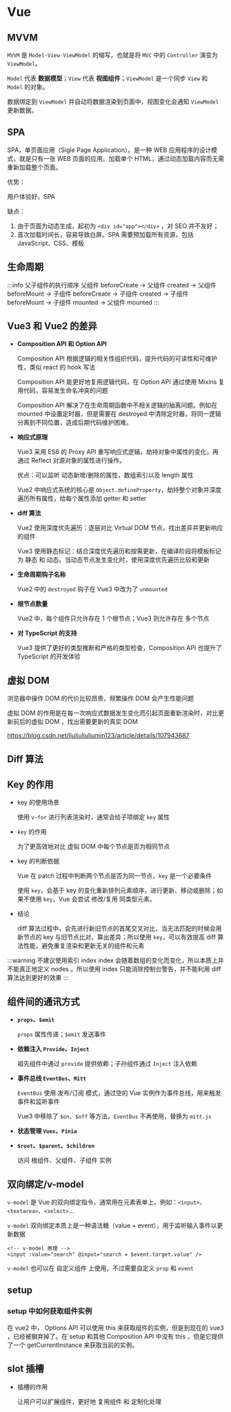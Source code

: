 <script setup>
import cdnImg from '/.vitepress/components/cdnImg.vue';
</script>

# Vue

## MVVM

  `MVVM` 是 `Model-View-ViewModel` 的缩写，也就是将 `MVC` 中的 `Controller` 演变为 `ViewModel`。

  `Model` 代表 **数据模型**；`View` 代表 **视图组件**；`ViewModel` 是一个同步 `View` 和 `Model` 的对象。

  数据绑定到 `ViewModel` 并自动将数据渲染到页面中，视图变化会通知 `ViewModel` 更新数据。

## SPA

SPA，单页面应用（Sigle Page Application）。是一种 WEB 应用程序的设计模式，就是只有一张 WEB 页面的应用。加载单个 HTML，通过动态加载内容而无需重新加载整个页面。

优势：

用户体验好，SPA 


缺点：

1. 由于页面为动态生成，起初为 `<div id="app"></div>` ，对 SEO 并不友好；
2. 首次加载时间长，容易导致白屏。SPA 需要预加载所有资源，包括 JavaScript、CSS、模板

## 生命周期

:::info 父子组件的执行顺序
<span class="blue-text">父组件 beforeCreate -> 父组件 created -> 父组件 beforeMount</span> -> 子组件 beforeCreate -> 子组件 created -> 子组件 beforeMount -> 子组件 mounted -> <span class="blue-text">父组件 mounted</span>
:::

## Vue3 和 Vue2 的差异

- **Composition API 和 Option API**

  Composition API 根据逻辑的相关性组织代码，提升代码的可读性和可维护性，类似 react 的 hook 写法

  Composition API 能更好地复用逻辑代码，在 Option API 通过使用 Mixins 复用代码，容易发生命名冲突的问题

  Composition API 解决了在生命周期函数中不相关逻辑的抽离问题。例如在 mounted 中设置定时器，但是需要在 destroyed 中清除定时器，将同一逻辑分离到不同位置，造成后期代码维护困难。

- **响应式原理**

  Vue3 采用 ES6 的 <span class="blue-text">Proxy API</span> 重写响应式逻辑，劫持对象中属性的变化，再通过 <span class="blue-text">Reflect</span> 对源对象的属性进行操作。

  优点：可以监听 动态新增/删除的属性，数组索引以及 length 属性

  Vue2 中响应式系统的核心是 `Object.defineProperty`，劫持整个对象并深度遍历所有属性，给每个属性添加 getter 和 setter

- **diff 算法**

  Vue2 使用深度优先遍历：逐层对比 Virtual DOM 节点，找出差异并更新响应的组件

  Vue3 使用静态标记：结合深度优先遍历和按需更新，在编译阶段将模板标记为 静态 和 动态。当动态节点发生变化时，使用深度优先遍历比较和更新

- **生命周期钩子名称**

  Vue2 中的 `destroyed` 钩子在 Vue3 中改为了 `unmounted`

- **根节点数量**

  Vue2 中，每个组件只允许存在 1 个根节点；Vue3 则允许存在 多个节点

- **对 TypeScript 的支持**

  Vue3 提供了更好的类型推断和严格的类型检查，Composition API 也提升了 TypeScript 的开发体验

## 虚拟 DOM

浏览器中操作 DOM 的代价比较昂贵，频繁操作 DOM 会产生性能问题

虚拟 DOM 的作用是在每一次响应式数据发生变化而引起页面重新渲染时，对比更新前后的虚拟 DOM ，找出需要更新的真实 DOM

https://blog.csdn.net/liuliuliuliumin123/article/details/107943687

## Diff 算法

## Key 的作用

- key 的使用场景

  使用 `v-for` 进行列表渲染时，通常会给子项绑定 `key` 属性

- `key` 的作用

  为了更高效地对比 <span class="blue-text">虚拟 DOM</span> 中每个节点是否为相同节点

- key 的判断依据

  Vue 在 patch 过程中判断两个节点是否为同一节点，`key` 是一个必要条件

  使用 `key`，会基于 key 的变化重新排列元素顺序，进行更新、移动或删除；如果不使用 `key`，Vue 会尝试 修改/复用 同类型元素。

- 结论

  diff 算法过程中，会先进行新旧节点的首尾交叉对比，当无法匹配的时候会用新节点的 key 与旧节点比对，算出差异；所以使用 `key`，可以有效提高 diff 算法性能，避免重复渲染和更新无关的组件和元素

:::warning 不建议使用索引 index
index 会随着数组的变化而变化，所以本质上并不能真正地定义 nodes 。所以使用 index 只能消除控制台警告，并不能利用 diff 算法达到更好的效果
:::

## 组件间的通讯方式

- **`props`、`$emit`**

  `props` 属性传递；`$emit` 发送事件

- **依赖注入 `Provide`、`Inject`**

  祖先组件中通过 `provide` 提供依赖；子孙组件通过 `Inject` 注入依赖

- **事件总线 `EventBus`、`Mitt`**

  `EventBus` 使用 发布/订阅 模式，通过空的 Vue 实例作为事件总线，用来触发事件和监听事件

  Vue3 中移除了 `$on`、`$off` 等方法，`EventBus` 不再使用，替换为 `mitt.js`

- **状态管理 `Vuex`、`Pinia`**

- **`$root`、`$parent`、`$children`**

  访问 根组件、父组件、子组件 实例


## 双向绑定/v-model

`v-model` 是 Vue 的双向绑定指令，通常用在元素表单上。例如：`<input>`、`<textarea>`、`<select>`...

`v-model` 双向绑定本质上是一种语法糖（value + event），用于监听输入事件以更新数据

```Vue
<!-- v-model 原理 -->
<input :value="search" @input="search = $event.target.value" />
```

`v-model` 也可以在 自定义组件 上使用，不过需要自定义 `prop` 和 `event`

## setup

### setup 中如何获取组件实例

在 vue2  中， Options API 可以使用 this 来获取组件的实例，但是到现在的 vue3 ，已经被摒弃掉了。在 setup 和其他 Composition API 中没有 this ，但是它提供了一个 getCurrentInstance 来获取当前的实例。

## slot 插槽

- 插槽的作用

  让用户可以扩展组件，更好地 复用组件 和 定制化处理
